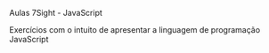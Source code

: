 Aulas 7Sight - JavaScript

Exercícios com o intuito de apresentar a linguagem de programação JavaScript 
